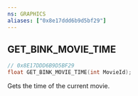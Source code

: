 ```yaml
---
ns: GRAPHICS
aliases: ["0x8e17ddd6b9d5bf29"]
---
```

## GET_BINK_MOVIE_TIME

```c
// 0x8E17DDD6B9D5BF29
float GET_BINK_MOVIE_TIME(int MovieId);
```

Gets the time of the current movie.

